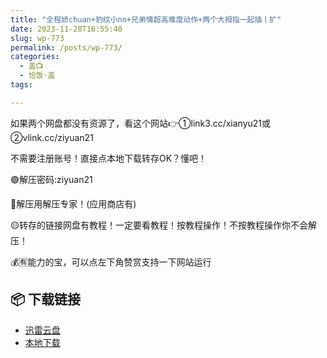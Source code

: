 ```yaml
---
title: "全程娇chuan+豹纹小nn+兄弟情超高难度动作+两个大拇指一起插丨扩"
date: 2023-11-28T16:55:40
slug: wp-773
permalink: /posts/wp-773/
categories:
  - 盖📺
  - 恰饭·盖
tags:

---
```


如果两个网盘都没有资源了，看这个网站👉①link3.cc/xianyu21或②vlink.cc/ziyuan21

不需要注册账号！直接点本地下载转存OK？懂吧！

🟢解压密码:ziyuan21

🔵解压用解压专家！(应用商店有)

🟡转存的链接网盘有教程！一定要看教程！按教程操作！不按教程操作你不会解压！

💰🈶能力的宝，可以点左下角赞赏支持一下网站运行

## 📦 下载链接
- [迅雷云盘](https://blziyuan21.com/pay-download/773?key=263c00e561&down_id=0)
- [本地下载](https://blziyuan21.com/pay-download/773?key=263c00e561&down_id=1)

